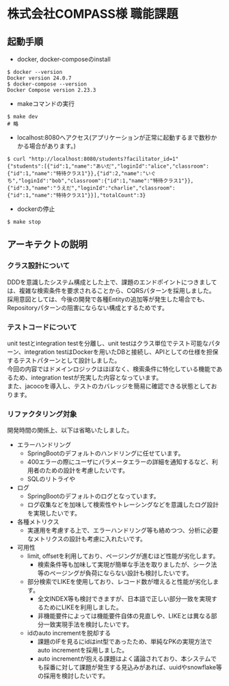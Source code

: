 # 株式会社COMPASS様 職能課題

## 起動手順

- docker, docker-composeのinstall

```
$ docker --version
Docker version 24.0.7
$ docker-compose --version
Docker Compose version 2.23.3
```

- makeコマンドの実行

```
$ make dev
# 略
```

- localhost:8080へアクセス(アプリケーションが正常に起動するまで数秒かかる場合があります。)

```
$ curl "http://localhost:8080/students?facilitator_id=1"
{"students":[{"id":1,"name":"あいだ","loginId":"alice","classroom":{"id":1,"name":"特待クラス1"}},{"id":2,"name":"いぐち","loginId":"bob","classroom":{"id":1,"name":"特待クラス1"}},{"id":3,"name":"うえだ","loginId":"charlie","classroom":{"id":1,"name":"特待クラス1"}}],"totalCount":3}
```

- dockerの停止

```
$ make stop
```

## アーキテクトの説明

### クラス設計について
DDDを意識したシステム構成とした上で、課題のエンドポイントにつきましては、複雑な検索条件を要求されることから、CQRSパターンを採用しました。  
採用意図としては、今後の開発で各種Entityの追加等が発生した場合でも、Repositoryパターンの阻害にならない構成とするためです。  

### テストコードについて
unit testとintegration testを分離し、unit testはクラス単位でテスト可能なパターン、integration testはDockerを用いたDBと接続し、APIとしての仕様を担保するテストパターンとして設計しました。  
今回の内容ではドメインロジックはほぼなく、検索条件に特化している機能であるため、integration testが充実した内容となっています。  
また、jacocoを導入し、テストのカバレッジを簡易に確認できる状態としております。  

### リファクタリング対象
開発時間の関係上、以下は省略いたしました。
 - エラーハンドリング
   - SpringBootのデフォルトのハンドリングに任せています。
   - 400エラーの際にユーザにパラメータエラーの詳細を通知するなど、利用者のための設計を考慮したいです。
   - SQLのリトライや
 - ログ
   - SpringBootのデフォルトのログとなっています。
   - ログ収集などを加味して検索性やトレーシングなどを意識したログ設計を実現したいです。
 - 各種メトリクス
   - 実運用を考慮する上で、エラーハンドリング等も絡めつつ、分析に必要なメトリクスの設計も考慮に入れたいです。
 - 可用性
   - limit, offsetを利用しており、ページングが進むほど性能が劣化します。
     - 検索条件等も加味して実現が簡単な手法を取りましたが、シーク法等のページングが負荷にならない設計も検討したいです。
   - 部分検索でLIKEを使用しており、レコード数が増えると性能が劣化します。
     - 全文INDEX等も検討できますが、日本語で正しい部分一致を実現するためにLIKEを利用しました。
     - 非機能要件によっては機能要件自体の見直しや、LIKEとは異なる部分一致実現手法を検討したいです。
   - idのauto incrementを脱却する
     - 課題のIFを見るにidはint型であったため、単純なPKの実現方法でauto incrementを採用しました。
     - auto incrementが抱える課題はよく議論されており、本システムでも採番に対して課題が発生する見込みがあれば、uuidやsnowflake等の採用を検討したいです。

